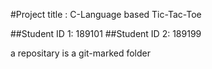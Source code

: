 #Project title : C-Language based Tic-Tac-Toe

##Student ID 1: 189101
##Student ID 2: 189199

a repositary is a git-marked folder